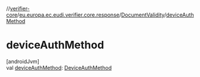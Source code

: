 //[verifier-core](../../../index.md)/[eu.europa.ec.eudi.verifier.core.response](../index.md)/[DocumentValidity](index.md)/[deviceAuthMethod](device-auth-method.md)

# deviceAuthMethod

[androidJvm]\
val [deviceAuthMethod](device-auth-method.md): [DeviceAuthMethod](../-device-auth-method/index.md)
